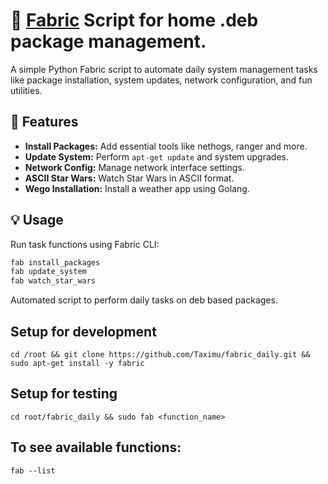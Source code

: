 # 📘 [Fabric](https://www.fabfile.org/) Script for home .deb package management.

A simple Python Fabric script to automate daily system management tasks like package installation, system updates, network configuration, and fun utilities.


## 🔧 Features
- **Install Packages:** Add essential tools like nethogs, ranger and more.
- **Update System:** Perform `apt-get update` and system upgrades.
- **Network Config:** Manage network interface settings.
- **ASCII Star Wars:** Watch Star Wars in ASCII format.
- **Wego Installation:** Install a weather app using Golang.

## 💡 Usage
Run task functions using Fabric CLI:
```bash
fab install_packages
fab update_system
fab watch_star_wars
```

Automated script to perform daily tasks on deb based packages. 
## Setup for development
    cd /root && git clone https://github.com/Taximu/fabric_daily.git && sudo apt-get install -y fabric
## Setup for testing
    cd root/fabric_daily && sudo fab <function_name>
## To see available functions:
    fab --list
